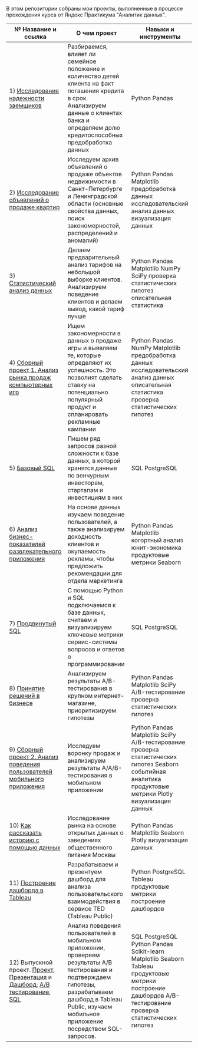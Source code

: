 В этом репозитории собраны мои проекты, выполненные в процессе прохождения курса от Яндекс Практикума "Аналитик данных".

|№	Название и ссылка |	О чем проект | Навыки и инструменты |
|---------------------|--------------|----------------------|
|1)	[Исследование надежности заемщиков](https://github.com/ASYABK/projects/blob/main/Проект%201%3A%20Предобработка%20данных/Проект_1_Предобработка%20данных.ipynb)|Разбираемся, влияет ли семейное положение и количество детей клиента на факт погашения кредита в срок. Анализируем данные о клиентах банка и определяем долю кредитоспособных	предобработка данных |Python Pandas|
|2)	[Исследование объявлений о продаже квартир](https://github.com/ASYABK/projects/blob/main/Проект%202%3A%20Исследовательский%20анализ%20данных/Проект_2_Исследовательский%20анализ%20данных.ipynb)|Исследуем архив объявлений о продаже объектов недвижимости в Санкт-Петербурге и Ленинградской области (основные свойства данных, поиск закономерностей, распределений и аномалий)	|Python Pandas Matplotlib предобработка данных исследовательский анализ данных визуализация данных|
|3)	[Статистический анализ данных](https://github.com/ASYABK/projects/blob/main/Проект%203%3A%20Статистический%20анализ%20данных/Проект_3_Статистический%20анализ%20данных.ipynb)|Делаем предварительный анализ тарифов на небольшой выборке клиентов. Анализируем поведение клиентов и делаем вывод, какой тариф лучше	|Python Pandas Matplotlib NumPy SciPy проверка статистических гипотез описательная статистика|
|4)	[Сборный проект 1. Анализ рынка продаж компьютерных игр](https://github.com/ASYABK/projects/blob/main/Проект%204%3A%20Сборный%20проект%20-%201/Проект_4_Сборный%20проект_1.ipynb)|Ищем закономерности в данных о продаже игры и выявляем те, которые определяют их успешность. Это позволият сделать ставку на потенциально популярный продукт и спланировать рекламные кампании|	Python Pandas NumPy Matplotlib предобработка данных исследовательский анализ данных описательная статистика проверка статистических гипотез|
|5)	[Базовый SQL](https://github.com/ASYABK/projects/blob/main/Проект%205%3A%20Базовый%20SQL/Проект_5_Базовый%20SQL.ipynb)|Пишем ряд запросов разной сложности к базе данных, в которой хранятся данные по венчурным инвесторам, стартапам и инвестициям в них	|SQL PostgreSQL|
|6)	[Анализ бизнес-показателей развлекательного приложения](https://github.com/ASYABK/projects/blob/main/Проект%206%3A%20Анализ%20бизнес-показателей/Проект_6_Анализ%20бизнес-показателей.ipynb)|	На основе данных изучаем поведение пользователей, а также анализируем доходность клиентов и окупаемость рекламы, чтобы предложить рекомендации для отдела маркетинга|	Python Pandas Matplotlib когортный анализ юнит-экономика продуктовые метрики Seaborn|
|7)	[Продвинутый SQL](https://github.com/ASYABK/projects/blob/main/Проект%207%3A%20Продвинутый%20SQL/Проект_7_Продвинутый%20SQL.ipynb)|	С помощью Python и SQL подключаемся к базе данных, считаем и визуализируем ключевые метрики сервис-системы вопросов и ответов о программировании|	SQL PostgreSQL|
|8)	[Принятие решений в бизнесе](https://github.com/ASYABK/projects/blob/main/Проект%208%3A%20Принятие%20решений%20в%20бизнесе/Проект_8_Принятие%20решений%20в%20бизнесе.ipynb)|Анализируем результаты A/B-тестирования в крупном интернет-магазине, приоритизируем гипотезы	|Python Pandas Matplotlib SciPy A/B-тестирование проверка статистических гипотез|
|9)	[Сборный проект 2. Анализ поведения пользователей мобильного приложения](https://github.com/ASYABK/projects/blob/main/Проект%209%3A%20Сборный%20проект%20-%202/Проект_9_Сборный%20проект_2.ipynb)|Исследуем воронку продаж и анализируем результаты A/A/B-тестирования в мобильном приложении|	Python Pandas Matplotlib SciPy A/B-тестирование проверка статистических гипотез Seaborn событийная аналитика продуктовые метрики Plotly визуализация данных|
|10)	[Как рассказать историю с помощью данных](https://github.com/ASYABK/projects/blob/main/Проект%2010%3A%20Как%20рассказать%20историю%20с%20помощью%20данных/Проект_10_Как%20рассказать%20историю%20с%20помощью%20данных.ipynb)|	Исследование рынка на основе открытых данных о заведениях общественного питания Москвы|	Python Pandas Matplotlib Seaborn Plotly визуализация данных|
|11)	[Построение дашборда в Tableau](https://github.com/ASYABK/projects/blob/main/Проект%2011%3A%20Построение%20дашбордов%20в%20Tableau/README.md)|Разрабатываем и презентуем дашборд для анализа пользовательского взаимодействия в сервисе TED (Tableau Public)|	Python PostgreSQL Tableau продуктовые метрики построение дашбордов|
|12)	Выпускной проект. [Проект](https://github.com/ASYABK/projects/blob/main/Проект%2012%3A%20Выпускной%20проект/Проект_12_Проект.ipynb), [Презентация](https://disk.yandex.ru/i/7E9BeYJmnrx9Cw) и [Дашборд](https://public.tableau.com/views/_16972362033250/Dashboard1?:language=en-US&publish=yes&:display_count=n&:origin=viz_share_link); [А/B тестирование](https://github.com/ASYABK/projects/blob/main/Проект%2012%3A%20Выпускной%20проект/Проект_12_АВ%20Тест.ipynb), [SQL](https://github.com/ASYABK/projects/blob/main/Проект%2012%3A%20Выпускной%20проект/Проект_12_SQL.ipynb)|	Анализ поведения пользователей в мобильном приложении, проверяем результаты А/B тестирования и подтверждаем гипотезы, разрабатываем дашборд в Tableau Public, изучаем мобильное приложение посредством SQL-запросов.	|SQL PostgreSQL Python Pandas Scikit-learn Matplotlib Seaborn Tableau продуктовые метрики построение дашбордов A/B-тестирование проверка статистических гипотез|
